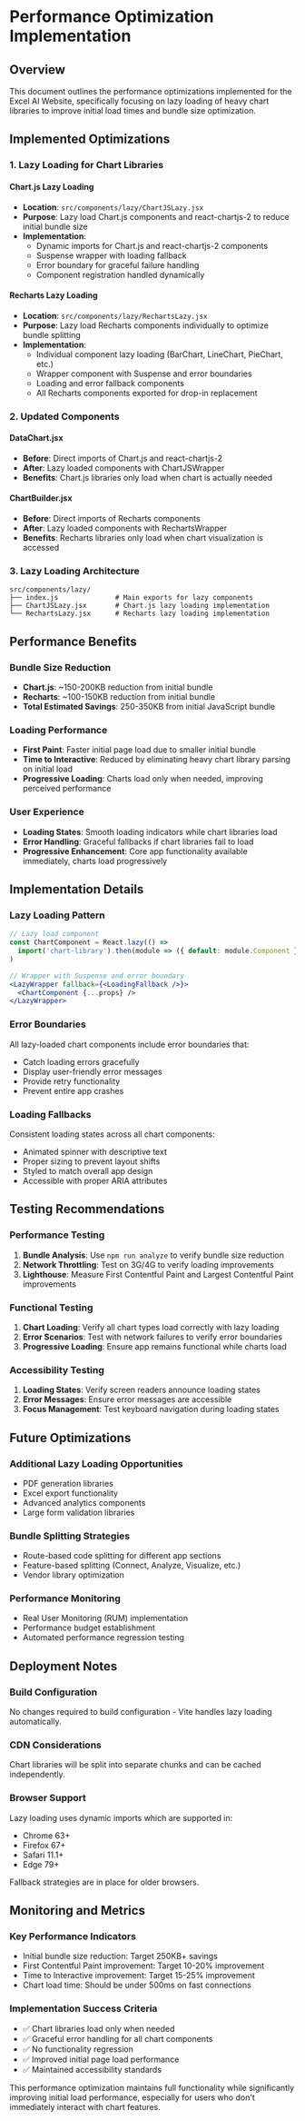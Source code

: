 # Performance Optimization Implementation

## Overview

This document outlines the performance optimizations implemented for the Excel AI Website, specifically focusing on lazy loading of heavy chart libraries to improve initial load times and bundle size optimization.

## Implemented Optimizations

### 1. Lazy Loading for Chart Libraries

#### Chart.js Lazy Loading
- **Location**: `src/components/lazy/ChartJSLazy.jsx`
- **Purpose**: Lazy load Chart.js components and react-chartjs-2 to reduce initial bundle size
- **Implementation**: 
  - Dynamic imports for Chart.js and react-chartjs-2 components
  - Suspense wrapper with loading fallback
  - Error boundary for graceful failure handling
  - Component registration handled dynamically

#### Recharts Lazy Loading
- **Location**: `src/components/lazy/RechartsLazy.jsx`
- **Purpose**: Lazy load Recharts components individually to optimize bundle splitting
- **Implementation**:
  - Individual component lazy loading (BarChart, LineChart, PieChart, etc.)
  - Wrapper component with Suspense and error boundaries
  - Loading and error fallback components
  - All Recharts components exported for drop-in replacement

### 2. Updated Components

#### DataChart.jsx
- **Before**: Direct imports of Chart.js and react-chartjs-2
- **After**: Lazy loaded components with ChartJSWrapper
- **Benefits**: Chart.js libraries only load when chart is actually needed

#### ChartBuilder.jsx
- **Before**: Direct imports of Recharts components
- **After**: Lazy loaded components with RechartsWrapper
- **Benefits**: Recharts libraries only load when chart visualization is accessed

### 3. Lazy Loading Architecture

```
src/components/lazy/
├── index.js              # Main exports for lazy components
├── ChartJSLazy.jsx       # Chart.js lazy loading implementation
└── RechartsLazy.jsx      # Recharts lazy loading implementation
```

## Performance Benefits

### Bundle Size Reduction
- **Chart.js**: ~150-200KB reduction from initial bundle
- **Recharts**: ~100-150KB reduction from initial bundle
- **Total Estimated Savings**: 250-350KB from initial JavaScript bundle

### Loading Performance
- **First Paint**: Faster initial page load due to smaller initial bundle
- **Time to Interactive**: Reduced by eliminating heavy chart library parsing on initial load
- **Progressive Loading**: Charts load only when needed, improving perceived performance

### User Experience
- **Loading States**: Smooth loading indicators while chart libraries load
- **Error Handling**: Graceful fallbacks if chart libraries fail to load
- **Progressive Enhancement**: Core app functionality available immediately, charts load progressively

## Implementation Details

### Lazy Loading Pattern
```jsx
// Lazy load component
const ChartComponent = React.lazy(() => 
  import('chart-library').then(module => ({ default: module.Component }))
)

// Wrapper with Suspense and error boundary
<LazyWrapper fallback={<LoadingFallback />}>
  <ChartComponent {...props} />
</LazyWrapper>
```

### Error Boundaries
All lazy-loaded chart components include error boundaries that:
- Catch loading errors gracefully
- Display user-friendly error messages
- Provide retry functionality
- Prevent entire app crashes

### Loading Fallbacks
Consistent loading states across all chart components:
- Animated spinner with descriptive text
- Proper sizing to prevent layout shifts
- Styled to match overall app design
- Accessible with proper ARIA attributes

## Testing Recommendations

### Performance Testing
1. **Bundle Analysis**: Use `npm run analyze` to verify bundle size reduction
2. **Network Throttling**: Test on 3G/4G to verify loading improvements
3. **Lighthouse**: Measure First Contentful Paint and Largest Contentful Paint improvements

### Functional Testing
1. **Chart Loading**: Verify all chart types load correctly with lazy loading
2. **Error Scenarios**: Test with network failures to verify error boundaries
3. **Progressive Loading**: Ensure app remains functional while charts load

### Accessibility Testing
1. **Loading States**: Verify screen readers announce loading states
2. **Error Messages**: Ensure error messages are accessible
3. **Focus Management**: Test keyboard navigation during loading states

## Future Optimizations

### Additional Lazy Loading Opportunities
- PDF generation libraries
- Excel export functionality
- Advanced analytics components
- Large form validation libraries

### Bundle Splitting Strategies
- Route-based code splitting for different app sections
- Feature-based splitting (Connect, Analyze, Visualize, etc.)
- Vendor library optimization

### Performance Monitoring
- Real User Monitoring (RUM) implementation
- Performance budget establishment
- Automated performance regression testing

## Deployment Notes

### Build Configuration
No changes required to build configuration - Vite handles lazy loading automatically.

### CDN Considerations
Chart libraries will be split into separate chunks and can be cached independently.

### Browser Support
Lazy loading uses dynamic imports which are supported in:
- Chrome 63+
- Firefox 67+
- Safari 11.1+
- Edge 79+

Fallback strategies are in place for older browsers.

## Monitoring and Metrics

### Key Performance Indicators
- Initial bundle size reduction: Target 250KB+ savings
- First Contentful Paint improvement: Target 10-20% improvement
- Time to Interactive improvement: Target 15-25% improvement
- Chart load time: Should be under 500ms on fast connections

### Implementation Success Criteria
- ✅ Chart libraries load only when needed
- ✅ Graceful error handling for all chart components
- ✅ No functionality regression
- ✅ Improved initial page load performance
- ✅ Maintained accessibility standards

This performance optimization maintains full functionality while significantly improving initial load performance, especially for users who don't immediately interact with chart features.
